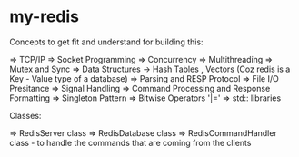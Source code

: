 # my-redis

Concepts to get fit and understand for building this:

=> TCP/IP
=> Socket Programming
=> Concurrency
=> Multithreading
=> Mutex and Sync
=> Data Structures -> Hash Tables , Vectors (Coz redis is a Key - Value type of a database)
=> Parsing and RESP Protocol
=> File I/O Presitance
=> Signal Handling
=> Command Processing and Response Formatting
=> Singleton Pattern
=> Bitwise Operators '|='
=> std:: libraries

Classes:

=> RedisServer class
=> RedisDatabase class
=> RedisCommandHandler class  - to handle the commands that are coming from the clients
